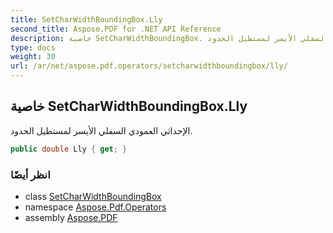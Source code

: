 ```yaml
---
title: SetCharWidthBoundingBox.Lly
second_title: Aspose.PDF for .NET API Reference
description: خاصية SetCharWidthBoundingBox. الإحداثي العمودي السفلي الأيسر لمستطيل الحدود
type: docs
weight: 30
url: /ar/net/aspose.pdf.operators/setcharwidthboundingbox/lly/
---
```

## خاصية SetCharWidthBoundingBox.Lly

الإحداثي العمودي السفلي الأيسر لمستطيل الحدود.

```csharp
public double Lly { get; }
```

### انظر أيضًا

* class [SetCharWidthBoundingBox](../)
* namespace [Aspose.Pdf.Operators](../../../aspose.pdf.operators/)
* assembly [Aspose.PDF](../../../)